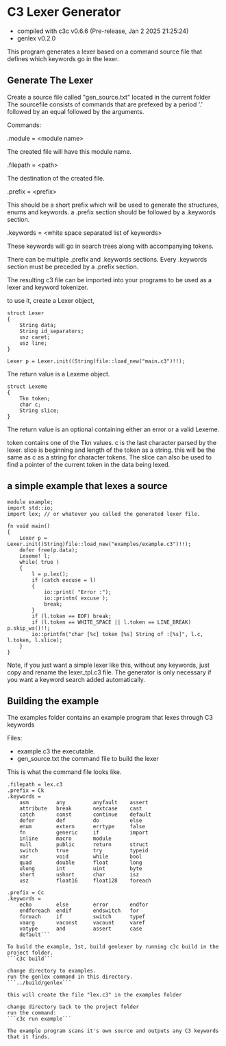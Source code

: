 # C3 Lexer Generator

* compiled with c3c v0.6.6 (Pre-release, Jan  2 2025 21:25:24)
* genlex v0.2.0

This program generates a lexer based on a command source file that defines which keywords
go in the lexer.

## Generate The Lexer

Create a source file called "gen_source.txt" located in the current folder
The sourcefile consists of commands that are prefexed by a period '.' followed
by an equal followed by the arguments.

Commands:

.module = \<module name\>

The created file will have this module name.

.filepath = \<path\>

The destination of the created file.

.prefix = \<prefix\>

This should be a short prefix which will be used to generate the structures, enums
and keywords. a .prefix section should be followed by a .keywords section.

.keywords =
\<white space separated list of keywords\>

These keywords will go in search trees along with accompanying tokens.

There can be multiple .prefix and .keywords sections. Every .keywords section must be
preceded by a .prefix section.

The resulting c3 file can be imported into your programs to be used as a lexer and
keyword tokenizer.



to use it, create a Lexer object,

```
struct Lexer
{
	String data;
	String id_separators;
	usz caret;
	usz line;
}

Lexer p = Lexer.init((String)file::load_new("main.c3")!!);

```


The return value is a Lexeme object.

```
struct Lexeme
{
	Tkn token;
	char c;
	String slice;
}
```

The return value is an optional containing either an error or a valid Lexeme.

token contains one of the Tkn values.
c is the last character parsed by the lexer.
slice is beginning and length of the token as a string. this will be the same as c as a string for character tokens.
The slice can also be used to find a pointer of the current token in the data being lexed.

## a simple example that lexes a source

```
module example;
import std::io;
import lex; // or whatever you called the generated lexer file.

fn void main()
{
	Lexer p = Lexer.init((String)file::load_new("examples/example.c3")!!);
	defer free(p.data);
	Lexeme! l;
	while( true )
	{
		l = p.lex();
		if (catch excuse = l)
		{
			io::print( "Error :");
			io::printn( excuse );
			break;
		}
		if (l.token == EOF) break;
		if (l.token == WHITE_SPACE || l.token == LINE_BREAK) p.skip_ws()!!;
		io::printfn("char [%c] token [%s] String of :[%s]", l.c, l.token, l.slice);
	}
}
```

Note, if you just want a simple lexer like this, without any keywords, just copy
and rename the lexer_tpl.c3 file. The generator is only necessary if you want
a keyword search added automatically.

## Building the example

The examples folder contains an example program that lexes through C3 keywords

Files:
* example.c3 the executable.
* gen_source.txt the command file to build the lexer

This is what the command file looks like.

```.module = lex
.filepath = lex.c3
.prefix = Ck
.keywords =
	asm			any			anyfault	assert
	attribute	break		nextcase	cast
	catch		const		continue	default
	defer		def 		do 			else
	enum		extern		errtype		false
	fn			generic		if			import
	inline 		macro		module 		
	null		public		return		struct
	switch		true		try 		typeid
	var 		void 		while		bool
	quad 		double 		float 		long
	ulong 		int			uint 		byte
	short 		ushort 		char 		isz
	usz			float16 	float128 	foreach

.prefix = Cc
.keywords = 
	echo 		else 		error 		endfor
	endforeach 	endif		endswitch	for
	foreach 	if 			switch 		typef
	vaarg 		vaconst 	vacount 	varef
	vatype		and 		assert 		case
	default```

To build the example, 1st, build genlexer by running c3c build in the project folder.
```c3c build```

change directory to examples.
run the genlex command in this directory.
```../build/genlex```

this will create the file "lex.c3" in the examples folder

change directory back to the project folder
run the command:
```c3c run example```

The example program scans it's own source and outputs any C3 keywords that it finds.

